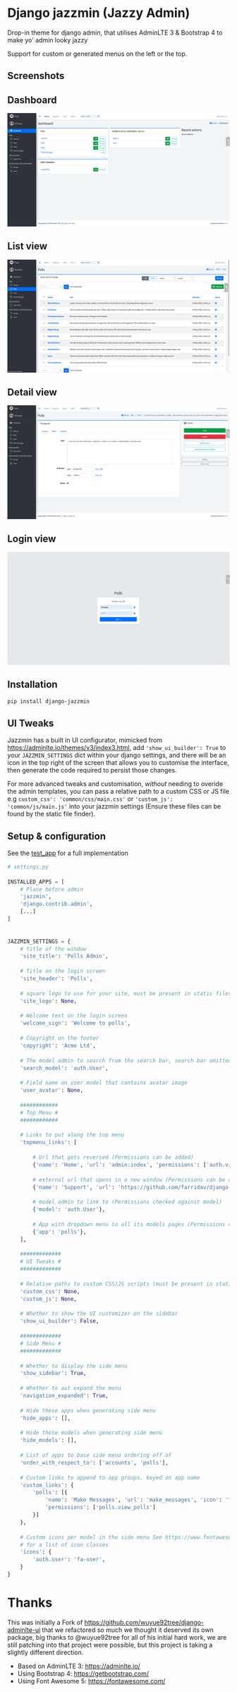 # Django jazzmin (Jazzy Admin)
Drop-in theme for django admin, that utilises AdminLTE 3 & Bootstrap 4 to make yo' admin looky jazzy

Support for custom or generated menus on the left or the top. 

## Screenshots

## Dashboard
![dashboard](docs/dashboard.png)

## List view
![table list](docs/list_view.png)

## Detail view
![form page](docs/detail_view.png)

## Login view
![login](docs/login.png)

## Installation
```
pip install django-jazzmin
```

## UI Tweaks
Jazzmin has a built in UI configurator, mimicked from https://adminlte.io/themes/v3/index3.html, add `'show_ui_builder': True`
to your `JAZZMIN_SETTINGS` dict within your django settings, and there will be an icon in the top right of the screen that 
allows you to customise the interface, then generate the code required to persist those changes.

For more advanced tweaks and customisation, _without_ needing to overide the admin templates, you can pass a relative path 
to a custom CSS or JS file e.g `custom_css': 'common/css/main.css'` or `'custom_js': 'common/js/main.js'` into your jazzmin 
settings (Ensure these files can be found by the static file finder).

## Setup & configuration

See the [test_app](./tests/test_app/settings.py) for a full implementation

```python
# settings.py

INSTALLED_APPS = [
    # Place before admin
    'jazzmin',
    'django.contrib.admin',
    [...]
]


JAZZMIN_SETTINGS = {
    # title of the window
    'site_title': 'Polls Admin',

    # Title on the login screen
    'site_header': 'Polls',

    # square logo to use for your site, must be present in static files, used for favicon and brand on top left
    'site_logo': None,

    # Welcome text on the login screen
    'welcome_sign': 'Welcome to polls',

    # Copyright on the footer
    'copyright': 'Acme Ltd',

    # The model admin to search from the search bar, search bar omitted if excluded
    'search_model': 'auth.User',

    # Field name on user model that contains avatar image
    'user_avatar': None,

    ############
    # Top Menu #
    ############

    # Links to put along the top menu
    'topmenu_links': [

        # Url that gets reversed (Permissions can be added)
        {'name': 'Home', 'url': 'admin:index', 'permissions': ['auth.view_user']},

        # external url that opens in a new window (Permissions can be added)
        {'name': 'Support', 'url': 'https://github.com/farridav/django-jazzmin/issues', 'new_window': True},

        # model admin to link to (Permissions checked against model)
        {'model': 'auth.User'},

        # App with dropdown menu to all its models pages (Permissions checked against models)
        {'app': 'polls'},
    ],

    #############
    # UI Tweaks #
    #############

    # Relative paths to custom CSS/JS scripts (must be present in static files)
    'custom_css': None,
    'custom_js': None,

    # Whether to show the UI customizer on the sidebar
    'show_ui_builder': False,

    #############
    # Side Menu #
    #############

    # Whether to display the side menu
    'show_sidebar': True,

    # Whether to aut expand the menu
    'navigation_expanded': True,

    # Hide these apps when generating side menu
    'hide_apps': [],

    # Hide these models when generating side menu
    'hide_models': [],

    # List of apps to base side menu ordering off of
    'order_with_respect_to': ['accounts', 'polls'],

    # Custom links to append to app groups, keyed on app name
    'custom_links': {
        'polls': [{
            'name': 'Make Messages', 'url': 'make_messages', 'icon': 'fa-comments',
            'permissions': ['polls.view_polls']
        }]
    },

    # Custom icons per model in the side menu See https://www.fontawesomecheatsheet.com/font-awesome-cheatsheet-5x/
    # for a list of icon classes
    'icons': {
        'auth.user': 'fa-user',
    }
}
```

# Thanks
This was initially a Fork of https://github.com/wuyue92tree/django-adminlte-ui that we refactored so much we thought it 
deserved its own package, big thanks to @wuyue92tree for all of his initial hard work, we are still patching into that 
project were possible, but this project is taking a slightly different direction.

- Based on AdminLTE 3: https://adminlte.io/
- Using Bootstrap 4: https://getbootstrap.com/
- Using Font Awesome 5: https://fontawesome.com/
